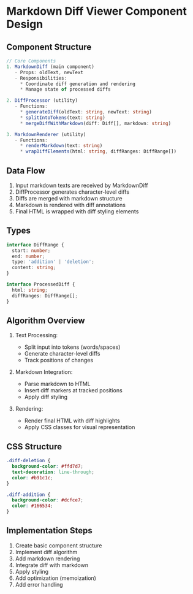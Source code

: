 # Markdown Diff Viewer Component Design

## Component Structure

```typescript
// Core Components
1. MarkdownDiff (main component)
   - Props: oldText, newText
   - Responsibilities:
     * Coordinate diff generation and rendering
     * Manage state of processed diffs

2. DiffProcessor (utility)
   - Functions:
     * generateDiff(oldText: string, newText: string)
     * splitIntoTokens(text: string)
     * mergeDiffWithMarkdown(diff: Diff[], markdown: string)

3. MarkdownRenderer (utility)
   - Functions:
     * renderMarkdown(text: string)
     * wrapDiffElements(html: string, diffRanges: DiffRange[])
```

## Data Flow

1. Input markdown texts are received by MarkdownDiff
2. DiffProcessor generates character-level diffs
3. Diffs are merged with markdown structure
4. Markdown is rendered with diff annotations
5. Final HTML is wrapped with diff styling elements

## Types

```typescript
interface DiffRange {
  start: number;
  end: number;
  type: 'addition' | 'deletion';
  content: string;
}

interface ProcessedDiff {
  html: string;
  diffRanges: DiffRange[];
}
```

## Algorithm Overview

1. Text Processing:
   - Split input into tokens (words/spaces)
   - Generate character-level diffs
   - Track positions of changes

2. Markdown Integration:
   - Parse markdown to HTML
   - Insert diff markers at tracked positions
   - Apply diff styling

3. Rendering:
   - Render final HTML with diff highlights
   - Apply CSS classes for visual representation

## CSS Structure

```css
.diff-deletion {
  background-color: #ffd7d7;
  text-decoration: line-through;
  color: #b91c1c;
}

.diff-addition {
  background-color: #dcfce7;
  color: #166534;
}
```

## Implementation Steps

1. Create basic component structure
2. Implement diff algorithm
3. Add markdown rendering
4. Integrate diff with markdown
5. Apply styling
6. Add optimization (memoization)
7. Add error handling
